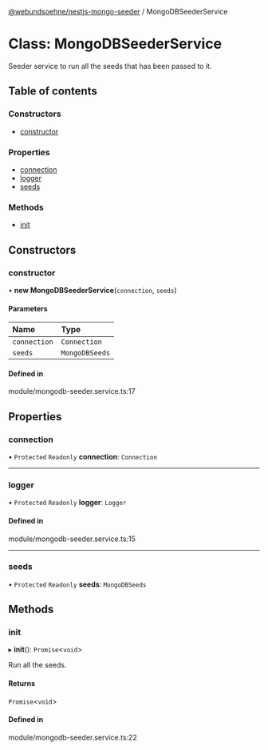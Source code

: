 [@webundsoehne/nestjs-mongo-seeder](../README.md) / MongoDBSeederService

# Class: MongoDBSeederService

Seeder service to run all the seeds that has been passed to it.

## Table of contents

### Constructors

- [constructor](MongoDBSeederService.md#constructor)

### Properties

- [connection](MongoDBSeederService.md#connection)
- [logger](MongoDBSeederService.md#logger)
- [seeds](MongoDBSeederService.md#seeds)

### Methods

- [init](MongoDBSeederService.md#init)

## Constructors

### constructor

• **new MongoDBSeederService**(`connection`, `seeds`)

#### Parameters

| Name | Type |
| :------ | :------ |
| `connection` | `Connection` |
| `seeds` | `MongoDBSeeds` |

#### Defined in

module/mongodb-seeder.service.ts:17

## Properties

### connection

• `Protected` `Readonly` **connection**: `Connection`

___

### logger

• `Protected` `Readonly` **logger**: `Logger`

#### Defined in

module/mongodb-seeder.service.ts:15

___

### seeds

• `Protected` `Readonly` **seeds**: `MongoDBSeeds`

## Methods

### init

▸ **init**(): `Promise`<`void`\>

Run all the seeds.

#### Returns

`Promise`<`void`\>

#### Defined in

module/mongodb-seeder.service.ts:22
